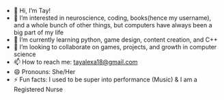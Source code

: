 - 👋 Hi, I’m Tay!
- 👀 I’m interested in neuroscience, coding, books(hence my username), and a whole bunch of other things, but computers have always been a big part of my life
- 🌱 I’m currently learning python, game design, content creation, and C++
- 💞️ I’m looking to collaborate on games, projects, and growth in computer science
- 📫 How to reach me: tayalexa18@gmail.com
- 😄 Pronouns: She/Her
- ⚡ Fun facts: I used to be super into performance (Music) & I am a Registered Nurse

<!---
taysbookbabel/taysbookbabel is a ✨ special ✨ repository because its `README.md` (this file) appears on your GitHub profile.
You can click the Preview link to take a look at your changes.
--->
